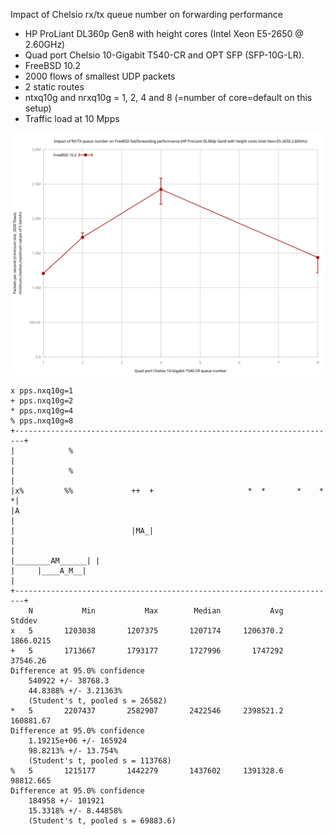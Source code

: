 Impact of Chelsio rx/tx queue number on forwarding performance
  - HP ProLiant DL360p Gen8 with height cores (Intel Xeon E5-2650 @ 2.60GHz)
  - Quad port Chelsio 10-Gigabit T540-CR and OPT SFP (SFP-10G-LR).
  - FreeBSD 10.2
  - 2000 flows of smallest UDP packets
  - 2 static routes
  - ntxq10g and nrxq10g = 1, 2, 4 and 8 (=number of core=default on this setup)
  - Traffic load at 10 Mpps

![Impact of Chelsio rx/tx queue number on forwarding performance on FreeBSD 10.2](graph.svg)


```
x pps.nxq10g=1
+ pps.nxq10g=2
* pps.nxq10g=4
% pps.nxq10g=8
+------------------------------------------------------------------------+
|            %                                                           |
|            %                                                           |
|x%         %%             ++  +                     *  *       *    *  *|
|A                                                                       |
|                          |MA_|                                         |
|                                                     |________AM______| |
|     |____A_M__|                                                        |
+------------------------------------------------------------------------+
    N           Min           Max        Median           Avg        Stddev
x   5       1203038       1207375       1207174     1206370.2     1866.0215
+   5       1713667       1793177       1727996       1747292      37546.26
Difference at 95.0% confidence
	540922 +/- 38768.3
	44.8388% +/- 3.21363%
	(Student's t, pooled s = 26582)
*   5       2207437       2582907       2422546     2398521.2     160881.67
Difference at 95.0% confidence
	1.19215e+06 +/- 165924
	98.8213% +/- 13.754%
	(Student's t, pooled s = 113768)
%   5       1215177       1442279       1437602     1391328.6     98812.665
Difference at 95.0% confidence
	184958 +/- 101921
	15.3318% +/- 8.44858%
	(Student's t, pooled s = 69883.6)
